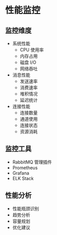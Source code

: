# 性能监控

## 监控维度
- 系统性能
  - CPU 使用率
  - 内存占用
  - 磁盘 I/O
  - 网络吞吐
- 消息性能
  - 发送速率
  - 消费速率
  - 堆积情况
  - 延迟统计
- 连接性能
  - 连接数量
  - 通道使用
  - 连接状态
  - 资源消耗

## 监控工具
- RabbitMQ 管理插件
- Prometheus
- Grafana
- ELK Stack

## 性能分析
- 性能瓶颈识别
- 趋势分析
- 容量规划
- 优化建议 